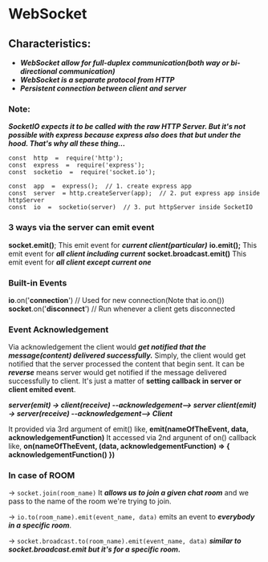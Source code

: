 # WebSocket

## Characteristics:
- ***WebSocket allow for full-duplex communication(both way or bi-directional communication)***
- ***WebSocket is a separate protocol from HTTP***
- ***Persistent connection between client and server***

### Note:
***SocketIO expects it to be called with the raw HTTP Server. But it's not possible with express because express also does that but under the hood. That's why all these thing...***

    const  http  =  require('http');
    const  express  =  require('express');
    const  socketio  =  require('socket.io');

    const  app  =  express();  // 1. create express app
    const  server  = http.createServer(app);  // 2. put express app inside httpServer
    const  io  =  socketio(server)  // 3. put httpServer inside SocketIO


### 3 ways via the server can emit event

**socket.emit()**;                     This emit event for ***current client(particular)***
**io.emit();**                             This emit event for ***all client including current***
**socket.broadcast.emit()**   This emit event for ***all client except current one***

### Built-in Events

**io**.on('**connection**') // Used for new connection(Note that io.on(<built in event>))
**socket**.on('**disconnect**') // Run whenever a client gets disconnected

### Event Acknowledgement

Via acknowledgement the client would ***get notified that the message(content) delivered successfully.***
Simply, the client would get notified that the server processed the content that begin sent.
It can be ***reverse*** means server would get notified if the message delivered successfully to client.
It's just a matter of **setting callback in server or client emited event**.

***server(emit) -> client(receive) --acknowledgement--> server
client(emit) -> server(receive) --acknowledgement--> Client***

It provided via 3rd argument of emit() like,
**emit(nameOfTheEvent, data, acknowledgementFunction)**
It accessed via 2nd argunent of on() callback like,
**on(nameOfTheEvent, (data, acknowledgementFunction) => { acknowledgementFunction() })**

### In case of ROOM

-> `socket.join(room_name)`
It ***allows us to join a given chat room*** and we pass to the name of the room we're trying to join.

-> `io.to(room_name).emit(event_name, data)`
emits an event to ***everybody in a specific room***.

-> `socket.broadcast.to(room_name).emit(event_name, data)`
***similar to socket.broadcast.emit but it's for a specific room.***
